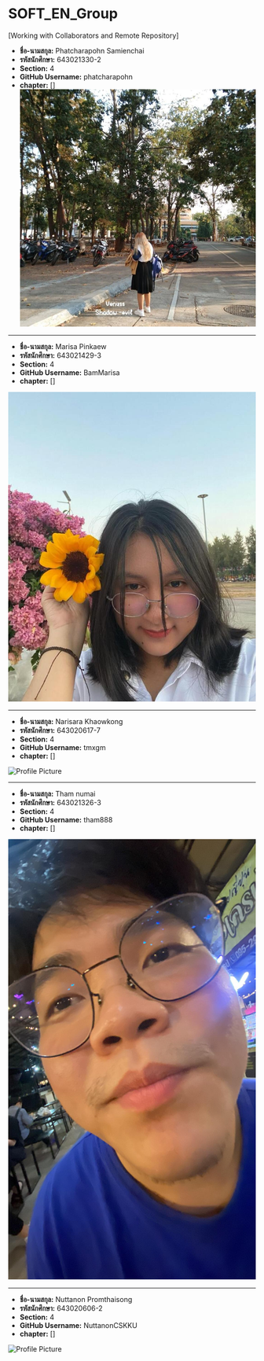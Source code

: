 # SOFT_EN_Group

[Working with Collaborators and Remote Repository]

- **ชื่อ-นามสกุล:** Phatcharapohn Samienchai
- **รหัสนักศึกษา:** 643021330-2
- **Section:** 4
- **GitHub Username:** phatcharapohn
- **chapter:** []
![Profile Picture](medai/phatcharapohn.jpg)

---


- **ชื่อ-นามสกุล:** Marisa Pinkaew
- **รหัสนักศึกษา:** 643021429-3
- **Section:** 4
- **GitHub Username:** BamMarisa
- **chapter:** []
 
![Profile Picture](medai/Marisa.jpg)

---

- **ชื่อ-นามสกุล:** Narisara Khaowkong
- **รหัสนักศึกษา:** 643020617-7
- **Section:** 4
- **GitHub Username:** tmxgm
- **chapter:** []
 
![Profile Picture](medai/tmxgm.jpg")

---


- **ชื่อ-นามสกุล:** Tham numai
- **รหัสนักศึกษา:** 643021326-3
- **Section:** 4
- **GitHub Username:** tham888
- **chapter:** []
 
![Profile Picture](medai/tham1.jpg)

---
- **ชื่อ-นามสกุล:** Nuttanon Promthaisong
- **รหัสนักศึกษา:** 643020606-2
- **Section:** 4
- **GitHub Username:** NuttanonCSKKU
- **chapter:** []
 
![Profile Picture](medai/bank1.jpg)


